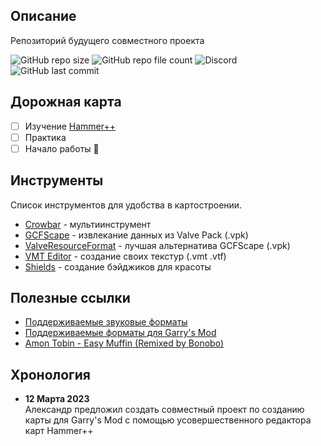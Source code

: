## Описание

Репозиторий будущего совместного проекта

![GitHub repo size][info repo size]
![GitHub repo file count][info repo file count]
![Discord][info discord bot commit]
![GitHub last commit][info last commit]

## Дорожная карта

- [ ] Изучение [Hammer++][link hammer++]
- [ ] Практика
- [ ] Начало работы :tada:

## Инструменты

Список инструментов для удобства в картостроении.

- [Crowbar][tool crowbar] - мультиинструмент
- [GCFScape][tool gcfscape] - извлекание данных из Valve Pack (.vpk)
- [ValveResourceFormat][tool valveresourceformat] - лучшая альтернатива GCFScape (.vpk)
- [VMT Editor][tool vmt editor] - создание своих текстур (.vmt .vtf)
- [Shields][tool shields] - создание бэйджиков для красоты

## Полезные ссылки

- [Поддерживаемые звуковые форматы][snd source]
- [Поддерживаемые форматы для Garry's Mod][snd gmod]
- [Amon Tobin - Easy Muffin (Remixed by Bonobo)][link amon]

## Хронология

- **12 Марта 2023** <br>
Александр предложил создать совместный проект по созданию карты для Garry's Mod с помощью усовершественного редактора карт Hammer++


<!-- Основные ссылки -->
[snd source]: https://gmod-games.thouvest.ovh/documents/sound_supported_formats.htm
[snd gmod]: https://originahl-scripts.com/en/help/gmod-sounds-supported-formats
[tool shields]: https://shields.io
[tool vmt editor]: https://github.com/Dima-369/VMT-Editor/releases
[tool valveresourceformat]: https://github.com/SteamDatabase/ValveResourceFormat/releases
[tool gcfscape]: https://gamebanana.com/tools/26
[tool crowbar]: https://github.com/ZeqMacaw/Crowbar/releases
[link amon]: video/Amon%20Tobin%20-%20Easy%20Muffin%20(mixed%20by%20Bonobo).mp4
[link hammer++]: https://github.com/ficool2/HammerPlusPlus-Website/releases

<!-- Информация (Shields.io) -->
[info repo size]: https://img.shields.io/github/repo-size/boxden/hammerplusplus-experience
[info repo file count]: https://img.shields.io/github/directory-file-count/boxden/hammerplusplus-experience
[info discord bot commit]: https://img.shields.io/discord/1044606164823969876
[info last commit]: https://img.shields.io/github/last-commit/boxden/hammerplusplus-experience